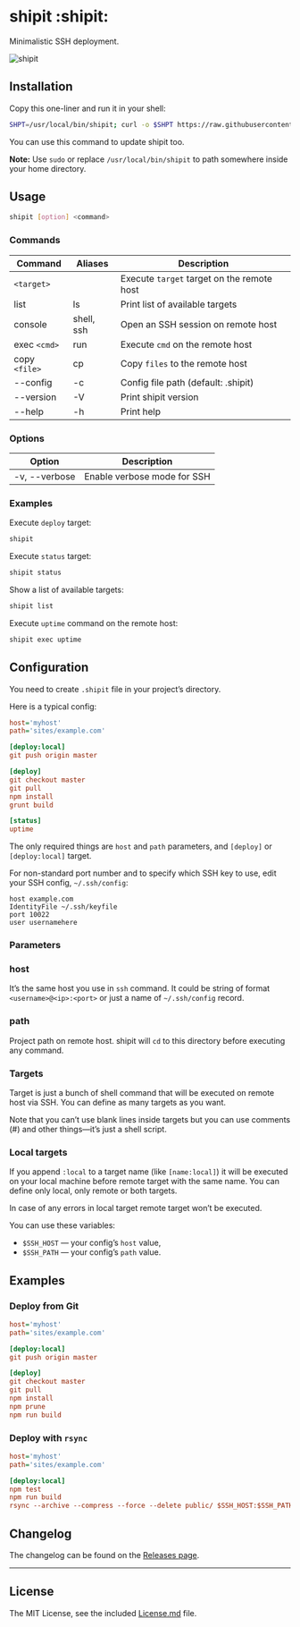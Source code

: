 # shipit :shipit:

Minimalistic SSH deployment.

![shipit](https://d3vv6lp55qjaqc.cloudfront.net/items/0c1z211n0b1m3d1g370u/shipit.png)

## Installation

Copy this one-liner and run it in your shell:

```bash
SHPT=/usr/local/bin/shipit; curl -o $SHPT https://raw.githubusercontent.com/sapegin/shipit/master/bin/shipit; chmod +x $SHPT; unset SHPT
```

You can use this command to update shipit too.

**Note:** Use `sudo` or replace `/usr/local/bin/shipit` to path somewhere inside your home directory.

## Usage

```bash
shipit [option] <command>
```

### Commands

| Command         | Aliases | Description |
| --------------- | ------- | ----------- |
| `<target>`      | | Execute `target` target on the remote host |
| list            | ls | Print list of available targets |
| console         | shell, ssh | Open an SSH session on remote host |
| exec `<cmd>`    | run | Execute `cmd` on the remote host |
| copy `<file>`   | cp | Copy `files` to the remote host |
| --config        | -c | Config file path (default: .shipit) |
| --version       | -V | Print shipit version |
| --help          | -h | Print help |

### Options

| Option          | Description |
| --------------- | ----------- |
| -v, --verbose   | Enable verbose mode for SSH |

### Examples

Execute `deploy` target:

```bash
shipit
```

Execute `status` target:

```bash
shipit status
```

Show a list of available targets:

```bash
shipit list
```

Execute `uptime` command on the remote host:

```bash
shipit exec uptime
```

## Configuration

You need to create `.shipit` file in your project’s directory.

Here is a typical config:

```ini
host='myhost'
path='sites/example.com'

[deploy:local]
git push origin master

[deploy]
git checkout master
git pull
npm install
grunt build

[status]
uptime
```

The only required things are `host` and `path` parameters, and `[deploy]` or `[deploy:local]` target.

For non-standard port number and to specify which SSH key to use, edit your SSH config, `~/.ssh/config`:

```
host example.com
IdentityFile ~/.ssh/keyfile
port 10022
user usernamehere
```

### Parameters

### host

It’s the same host you use in `ssh` command. It could be string of format `<username>@<ip>:<port>` or just a name of `~/.ssh/config` record.

### path

Project path on remote host. shipit will `cd` to this directory before executing any command.

### Targets

Target is just a bunch of shell command that will be executed on remote host via SSH. You can define as many targets as you want.

Note that you can’t use blank lines inside targets but you can use comments (#) and other things—it’s just a shell script.

### Local targets

If you append `:local` to a target name (like `[name:local]`) it will be executed on your local machine before remote target with the same name. You can define only local, only remote or both targets.

In case of any errors in local target remote target won’t be executed.

You can use these variables:

* `$SSH_HOST` — your config’s `host` value,
* `$SSH_PATH` — your config’s `path` value.

## Examples

### Deploy from Git

```ini
host='myhost'
path='sites/example.com'

[deploy:local]
git push origin master

[deploy]
git checkout master
git pull
npm install
npm prune
npm run build
```

### Deploy with `rsync`

```ini
host='myhost'
path='sites/example.com'

[deploy:local]
npm test
npm run build
rsync --archive --compress --force --delete public/ $SSH_HOST:$SSH_PATH
```

## Changelog

The changelog can be found on the [Releases page](https://github.com/sapegin/shipit/releases).


---

## License

The MIT License, see the included [License.md](License.md) file.
